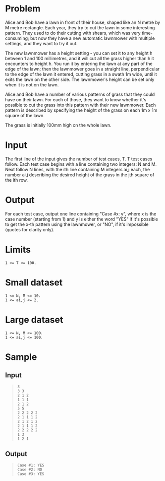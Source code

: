 # Problem

Alice and Bob have a lawn in front of their house, shaped like an N metre by M
metre rectangle. Each year, they try to cut the lawn in some interesting
pattern. They used to do their cutting with shears, which was very
time-consuming; but now they have a new automatic lawnmower with multiple
settings, and they want to try it out.

The new lawnmower has a height setting - you can set it to any height h between
1 and 100 millimetres, and it will cut all the grass higher than h it
encounters to height h. You run it by entering the lawn at any part of the edge
of the lawn; then the lawnmower goes in a straight line, perpendicular to the
edge of the lawn it entered, cutting grass in a swath 1m wide, until it exits
the lawn on the other side. The lawnmower's height can be set only when it is
not on the lawn.

Alice and Bob have a number of various patterns of grass that they could have
on their lawn. For each of those, they want to know whether it's possible to
cut the grass into this pattern with their new lawnmower. Each pattern is
described by specifying the height of the grass on each 1m x 1m square of the
lawn.

The grass is initially 100mm high on the whole lawn.

# Input

The first line of the input gives the number of test cases, T. T test cases
follow. Each test case begins with a line containing two integers: N and M.
Next follow N lines, with the ith line containing M integers ai,j each, the
number ai,j describing the desired height of the grass in the jth square of the
ith row.

# Output

For each test case, output one line containing "Case #x: y", where x is the
case number (starting from 1) and y is either the word "YES" if it's possible
to get the x-th pattern using the lawnmower, or "NO", if it's impossible
(quotes for clarity only).

# Limits

    1 <= T <= 100.

# Small dataset

    1 <= N, M <= 10.
    1 <= ai,j <= 2.

# Large dataset

    1 <= N, M <= 100.
    1 <= ai,j <= 100.

# Sample

## Input 
    
>     3
>     3 3
>     2 1 2
>     1 1 1
>     2 1 2
>     5 5
>     2 2 2 2 2
>     2 1 1 1 2
>     2 1 2 1 2
>     2 1 1 1 2
>     2 2 2 2 2
>     1 3
>     1 2 1

## Output 
 
>     Case #1: YES
>     Case #2: NO
>     Case #3: YES
